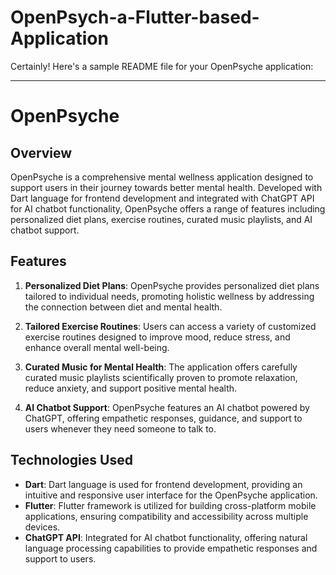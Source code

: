 # OpenPsych-a-Flutter-based-Application
Certainly! Here's a sample README file for your OpenPsyche application:

---

# OpenPsyche

## Overview

OpenPsyche is a comprehensive mental wellness application designed to support users in their journey towards better mental health. Developed with Dart language for frontend development and integrated with ChatGPT API for AI chatbot functionality, OpenPsyche offers a range of features including personalized diet plans, exercise routines, curated music playlists, and AI chatbot support.

## Features

1. **Personalized Diet Plans**: OpenPsyche provides personalized diet plans tailored to individual needs, promoting holistic wellness by addressing the connection between diet and mental health.

2. **Tailored Exercise Routines**: Users can access a variety of customized exercise routines designed to improve mood, reduce stress, and enhance overall mental well-being.

3. **Curated Music for Mental Health**: The application offers carefully curated music playlists scientifically proven to promote relaxation, reduce anxiety, and support positive mental health.

4. **AI Chatbot Support**: OpenPsyche features an AI chatbot powered by ChatGPT, offering empathetic responses, guidance, and support to users whenever they need someone to talk to.

## Technologies Used

- **Dart**: Dart language is used for frontend development, providing an intuitive and responsive user interface for the OpenPsyche application.
- **Flutter**: Flutter framework is utilized for building cross-platform mobile applications, ensuring compatibility and accessibility across multiple devices.
- **ChatGPT API**: Integrated for AI chatbot functionality, offering natural language processing capabilities to provide empathetic responses and support to users.

